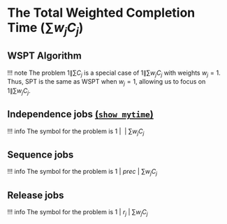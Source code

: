 # The Total Weighted Completion Time $\big(\sum w_j C_j\big)$ 

## WSPT Algorithm

!!! note
    The problem $1\| \sum C_j$ is a special case of $1\| \sum w_j C_j$ with weights $w_j = 1$. Thus, SPT is the same as WSPT when $w_j = 1$, allowing us to focus on $1\| \sum w_j C_j$.

## Independence jobs [(``show_mytime``)](../../../api-reference/in-job/i-job.md)

!!! info
    The symbol for the problem is $1 \: | \:  \: | \: \sum w_j C_j$

## Sequence jobs

!!! info
    The symbol for the problem is $1 \: | \: prec \: | \: \sum w_j C_j$

## Release jobs

!!! info
    The symbol for the problem is $1 \: | \: r_j \: | \: \sum w_j C_j$